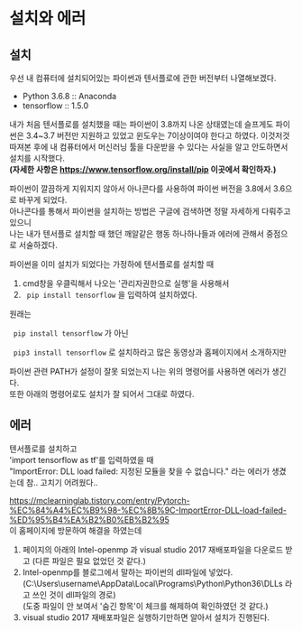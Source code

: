 # 설치와 에러

## 설치
우선 내 컴퓨터에 설치되어있는 파이썬과 텐서플로에 관한 버전부터 나열해보겠다.

+ Python 3.6.8 :: Anaconda
+ tensorflow :: 1.5.0

내가 처음 텐서플로를 설치했을 때는 파이썬이 3.8까지 나온 상태였는데 슬프게도 파이썬은 3.4~3.7 버전만 지원하고 있었고 윈도우는 7이상이여야 한다고 하였다. 이것저것 따져본 후에 내 컴퓨터에서 머신러닝 툴을 다운받을 수 있다는 사실을 알고 안도하면서 설치를 시작했다.\
**(자세한 사항은 https://www.tensorflow.org/install/pip 이곳에서 확인하자.)**

파이썬이 깔끔하게 지워지지 않아서 아나콘다를 사용하여 파이썬 버전을 3.8에서 3.6으로 바꾸게 되었다.\
아나콘다를 통해서 파이썬을 설치하는 방법은 구글에 검색하면 정말 자세하게 다뤄주고 있으니\
나는 내가 텐서플로 설치할 때 했던 깨알같은 행동 하나하나들과 에러에 관해서 중점으로 서술하겠다.

파이썬을 이미 설치가 되었다는 가정하에 텐서플로를 설치할 때
1. cmd창을 우클릭해서 나오는 '관리자권한으로 실행'을 사용해서
2. <code> pip install tensorflow</code> 을 입력하여 설치하였다.

원래는 

<code> pip install tensorflow</code> 가 아닌

<code> pip3 install tensorflow</code> 로 설치하라고 많은 동영상과 홈페이지에서 소개하지만

파이썬 관련 PATH가 설정이 잘못 되었는지 나는 위의 명령어를 사용하면 에러가 생긴다.\
또한 아래의 명령어로도 설치가 잘 되어서 그대로 하였다.

## 에러
텐서플로를 설치하고 \
'import tensorflow as tf'를 입력하였을 때\
"ImportError: DLL load failed: 지정된 모듈을 찾을 수 없습니다." 라는 에러가 생겼는데 참.. 고치기 어려웠다..

https://mclearninglab.tistory.com/entry/Pytorch-%EC%84%A4%EC%B9%98-%EC%8B%9C-ImportError-DLL-load-failed-%ED%95%B4%EA%B2%B0%EB%B2%95 \
이 홈페이지에 방문하여 해결을 하였는데 

1. 페이지의 아래의 Intel-openmp 과 visual studio 2017 재배포파일을 다운로드 받고 (다른 파일은 필요 없었던 것 같다.)
2. Intel-openmp를 블로그에서 말하는 파이썬의 dll파일에 넣었다.
(C:\Users\username\AppData\Local\Programs\Python\Python36\DLLs 라고 쓰인 것이 dll파일의 경로)\
(도중 파일이 안 보여서 '숨긴 항목'이 체크를 해제하여 확인하였던 것 같다.)
3. visual studio 2017 재배포파일은 실행하기만하면 알아서 설치가 진행된다.

